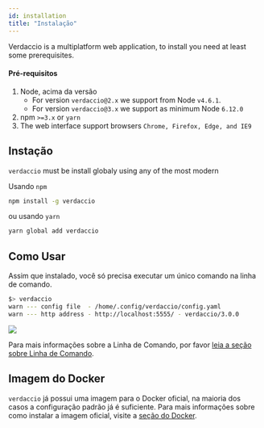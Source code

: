 ```yaml
---
id: installation
title: "Instalação"
---
```

Verdaccio is a multiplatform web application, to install you need at least some prerequisites.

#### Pré-requisitos

1. Node, acima da versão 
    - For version `verdaccio@2.x` we support from Node `v4.6.1`.
    - For version `verdaccio@3.x` we support as minimum Node `6.12.0`
2. npm `>=3.x` or `yarn`
3. The web interface support browsers `Chrome, Firefox, Edge, and IE9`

## Instação

`verdaccio` must be install globaly using any of the most modern

Usando `npm`

```bash
npm install -g verdaccio
```

ou usando `yarn`

```bash
yarn global add verdaccio
```

## Como Usar

Assim que instalado, você só precisa executar um único comando na linha de comando.

```bash
$> verdaccio
warn --- config file  - /home/.config/verdaccio/config.yaml
warn --- http address - http://localhost:5555/ - verdaccio/3.0.0
```

![](https://cdn-images-1.medium.com/max/720/1*jDHnZ7_68u5s1lFK2cygnA.gif)

Para mais informações sobre a Linha de Comando, por favor [leia a seção sobre Linha de Comando](cli.md).

## Imagem do Docker

`verdaccio` já possui uma imagem para o Docker oficial, na maioria dos casos a configuração padrão já é suficiente. Para mais informações sobre como instalar a imagem oficial, visite a [seção do Docker](docker.md).